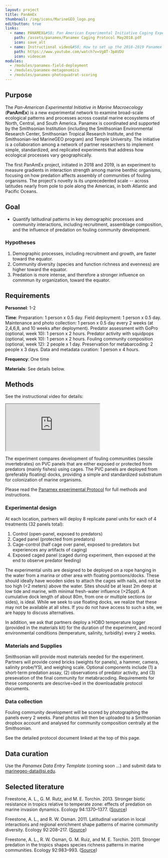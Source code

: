 ```yaml
---
layout: project
title: PanAmEx
thumbnail: /img/icons/MarineGEO_logo.png
editbutton: true
links:
  - name: PANAMEX&#58; Pan American Experimental Initiative Caging Experiment Protocol
    path: /assets/panamex/Panamex Caging Protocol May2018.pdf
    icon: save_alt
  - name: Instructional video&#58; How to set up the 2018-2019 Panamex Experiment
    path: https://www.youtube.com/watch?v=Vg8T-3pAVDU
    icon: videocam
modules:
  - /modules/panamex-field-deployment
  - /modules/panamex-metagenomics
  - /modules/panamex-photoquadrat-scoring
---
```


## Purpose

The *Pan-American Experimental Initiative in Marine Macroecology* (**PanAmEx**) is a new experimental network to examine broad-scale ecological patterns and processes across coastal marine ecosystems of North, Central, and South America. Panamex is coordinated and supported by the Smithsonian Institution (including the Smithsonian Environmental Research Center, Smithsonian Tropical Research Institute, and the Smithsonian-led MarineGEO program) and Temple University. The initiative is a  collaboration among a network of partner researchers to implement simple, standardized, and replicated experiments that address how ecological processes vary geographically.

The first PanAmEx project, initiated in 2018 and 2019, is an experiment to measure gradients in interaction strength among marine benthic organisms, focusing on how predation affects assembly of communities of fouling organisms. The project's novelty is its unprecedented scale -- across latitudes nearly from pole to pole along the Americas, in both Atlantic and Pacific Oceans.  


## Goal

  - Quantify latitudinal patterns in key demographic processes and community interactions, including recruitment, assemblage composition, and the influence of predation on fouling community development.  

### Hypotheses

1.	Demographic processes, including recruitment and growth, are faster toward the equator.
2.	Community diversity (species and function richness and evenness) are higher toward the equator.
3.	Predation is more intense, and therefore a stronger influence on commmun ity organization, toward the equator.


## Requirements

**Personnel**: 1-2

**Time**: Preparation: 1 person x 0.5 day. Field deployment: 1 person x 0.5 day. Maintenance and photo collection: 1 person x 0.5 day every 2 weeks (at 2,4,6,8, and 10 weeks after deployment). Predator assessment with GoPro (optional, week 10): 1 person x 2 hours. Predator activity with squidpops (optional, week 10): 1 person x 2 hours. Fouling community composition (optional, week 12): 2 people x 1 day. Preservation for metabarcoding: 2 people x 3 days. Data and metadata curation: 1 person x 4 hours.

**Frequency**: One time

**Materials**: See details below.


## Methods

See the instructional video for details:

<div class="embed-responsive embed-responsive-16by9">
 <iframe class="embed-responsive-item" src="https://www.youtube.com/embed/Vg8T-3pAVDU"></iframe>
</div>


The experiment compares development of fouling communities (sessile invertebrates) on PVC panels that are either exposed or protected from predators (mainly fishes) using cages. The PVC panels are deployed from (preferably floating) docks, providing a simple and standardized substratum for colonization of marine organisms.

Please read the <a href="/assets/panamex/Panamex Caging Protocol May2018.pdf">Panamex experimental Protocol</a> for full methods and instructions.

### Experimental design

At each location, partners will deploy 8 replicate panel units for each of 4 treatments (32 panels total):
1.	Control (open-panel, exposed to predators)
2.	Caged panel (protected from predators)
3.	Cage-control (half cage over panel, exposed to predators but experiences any artifacts of caging)
4.	Exposed caged panel (caged during experiment, then exposed at the end to observe predator feeding)

The experimental units are designed to be deployed on a rope hanging in the water from a marina or other area with floating pontoons/docks. These should ideally have wooden sides to attach the cages with nails, and not be too high (<2 meters) above the water. Sites should be at least 2m deep at low tide and marine, with minimal fresh-water influence (>25ppt).  A cumulative dock length of about 80m, from one or multiple sections (or sides), is ideal. While we seek to use floating docks, we realize that these may not be available at all sites.  If you do not have access to such a site, we are happy to discuss alternatives.

In addition, we ask that partners deploy a HOBO temperature logger (provided in the materials kit) for the duration of the experiment, and record environmental conditions (temperature, salinity, turbidity) every 2 weeks.

### Materials and Supplies

Smithsonian will provide most materials needed for the experiment. Partners will provide cored bricks (weights for panels), a hammer, camera, salinity probe/YSI, and weighing scale. Optional components include (1) a short-term predation assay, (2) observations of predator activity, and (3) presevation of the final community for metabracoding. Requirements for these components are descrive=bed in the downloadable protocol documents.

### Data collection

Fouling community development will be scored by photographing the panels every 2 weeks. Panel photos will then be uploaded to a Smithsonian dropbox account and analysed for community composition centrally at the Smithsonian.

See the detailed protocol document linked at the top of this page.


## Data curation      

Use the *Panamex Data Entry Template* (coming soon ...) and submit data to <a href="mailto:marinegeo-data@si.edu">marinegeo-data@si.edu</a>.


## Selected literature

Freestone, A. L., G. M. Rutz, and M. E. Torchin. 2013. Stronger biotic resistance in tropics relative to temperate zone: effects of predation on marine invasion dynamics. Ecology 94:1370–1377. (<a href="https://esajournals.onlinelibrary.wiley.com/doi/abs/10.1890/12-1382.1">Source</a>)

Freestone, A. L., and R. W. Osman. 2011. Latitudinal variation in local interactions and regional enrichment shape patterns of marine community diversity. Ecology 92:208–217. (<a href="https://esajournals.onlinelibrary.wiley.com/doi/10.1890/09-1841.1">Source</a>)

Freestone, A. L., R. W. Osman, G. M. Ruiz, and M. E. Torchin. 2011. Stronger predation in the tropics shapes species richness patterns in marine communities. Ecology 92:983–993. (<a href="https://esajournals.onlinelibrary.wiley.com/doi/10.1890/09-2379.1">Source</a>)
